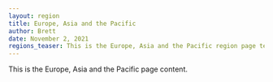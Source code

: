 ```yaml
---
layout: region
title: Europe, Asia and the Pacific
author: Brett
date: November 2, 2021
regions_teaser: This is the Europe, Asia and the Pacific region page teaser.
---
```

This is the Europe, Asia and the Pacific page content.